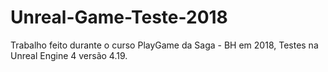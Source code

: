 # Unreal-Game-Teste-2018
Trabalho feito durante o curso PlayGame da Saga - BH em 2018, Testes na Unreal Engine 4 versão 4.19.

